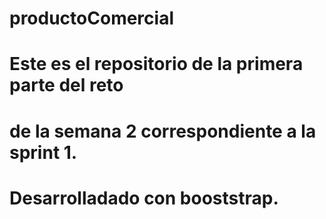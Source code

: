 # productoComercial
#
# Este es el repositorio de la primera parte del reto 
# de la semana 2 correspondiente a la sprint 1.
#
# Desarrolladado con booststrap.
